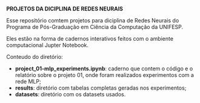 **PROJETOS DA DICIPLINA DE REDES NEURAIS**

Esse repositório comtem projetos para diciplina de Redes Neurais do Programa de Pós-Graduação em Ciência da Computação da UNIFESP.

Eles estão na forma de cadernos interativos feitos com o ambiente computacional
Jupter Notebook.  

Conteudo do diretório:
* **project_01-mlp_experiments.ipynb**: caderno que contem o código e o relatório sobre o projeto 01, onde foram realizados experimentos com a rede MLP;
* **results**: diretório com tabelas completas geradas nos experimentos;
* **datasets**: diretório com os datasets usados.
